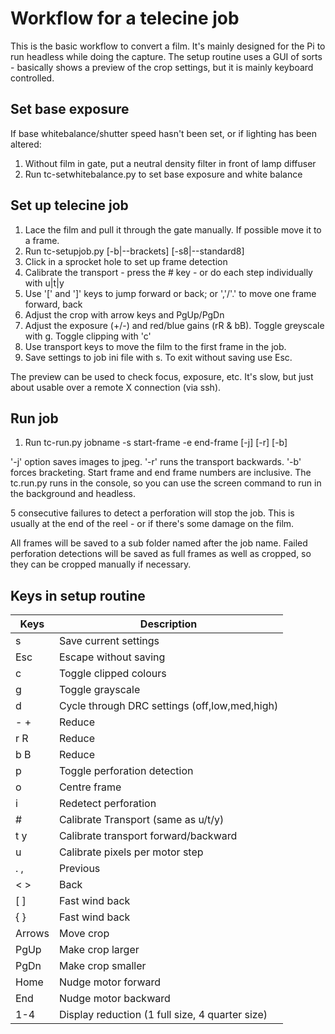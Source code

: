 # Workflow for a telecine job

This is the basic workflow to convert a film. It's mainly designed for the Pi
to run headless while doing the capture. The setup routine uses a GUI of sorts - 
basically shows a preview of the crop settings, but it is mainly keyboard
controlled.

## Set base exposure

If base whitebalance/shutter speed hasn't been set, or if lighting
has been altered:

1. Without film in gate, put a neutral density filter in front of lamp diffuser
2. Run tc-setwhitebalance.py to set base exposure and white balance

## Set up telecine job

1. Lace the film and pull it through the gate manually. If possible move it to a frame.
2. Run tc-setupjob.py [-b|--brackets] [-s8|--standard8] <jobname>
3. Click in a sprocket hole to set up frame detection
4. Calibrate the transport - press the # key - or do each step individually with u|t|y
5. Use '[' and ']' keys to jump forward or back; or ','/'.' to move one frame forward, back
6. Adjust the crop with arrow keys and PgUp/PgDn
7. Adjust the exposure (+/-) and red/blue gains (rR & bB). Toggle greyscale with g. Toggle clipping with 'c'
8. Use transport keys to move the film to the first frame in the job.
9. Save settings to job ini file with s. To exit without saving use Esc.

The preview can be used to check focus, exposure, etc. It's slow, but just about 
usable over a remote X connection (via ssh).

## Run job

1. Run tc-run.py jobname -s start-frame -e end-frame [-j] [-r] [-b]

'-j' option saves images to jpeg. '-r' runs the transport backwards. '-b' forces bracketing.
Start frame and end frame numbers are inclusive. The tc.run.py runs in the console,
so you can use the screen command to run in the background and headless. 

5 consecutive failures to detect a perforation will stop the job. This is usually at
the end of the reel - or if there's some damage on the film.

All frames will be saved to a sub folder named after the job name. Failed 
perforation detections will be saved as full frames as well as cropped, so they
can be cropped manually if necessary.

## Keys in setup routine

| Keys       | Description                                     |
| ---------- | ----------------------------------------------- |
| s          | Save current settings                           |
| Esc	     | Escape without saving                           |
| c	     | Toggle clipped colours                          |
| g	     | Toggle grayscale                                |
| d	     | Cycle through DRC settings (off,low,med,high)   |
| - +	     | Reduce|increase shutter                         |
| r  R	     | Reduce|increase red gain                        |
| b  B	     | Reduce|increase blue gain                       |
| p	     | Toggle perforation detection                    |
| o	     | Centre frame                                    |
| i	     | Redetect perforation                            |
| #	     | Calibrate Transport (same as u/t/y)             |
| t  y	     | Calibrate transport forward/backward            |
| u	     | Calibrate pixels per motor step                 |
| .  ,	     | Previous|next frame                             |
| <  >	     | Back|forwards 18 frames                         |
| [  ]	     | Fast wind back | forward 18 frames              |
| {  }	     | Fast wind back | forward 180 frames             |
| Arrows     | Move crop                                       |
| PgUp	     | Make crop larger                                |
| PgDn	     | Make crop smaller                               |
| Home	     | Nudge motor forward                             |
| End	     | Nudge motor backward                            |
| 1-4	     | Display reduction (1 full size, 4 quarter size) |

